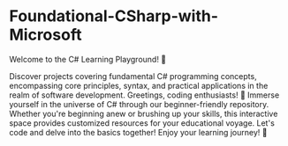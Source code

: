 # Foundational-CSharp-with-Microsoft

Welcome to the C# Learning Playground! 🚀

Discover projects covering fundamental C# programming concepts, encompassing core principles, syntax, and practical applications in the realm of software development.
Greetings, coding enthusiasts! 👋 Immerse yourself in the universe of C# through our beginner-friendly repository. Whether you're beginning anew or brushing up your skills, this interactive space provides customized resources for your educational voyage. Let's code and delve into the basics together! Enjoy your learning journey! 🎉

